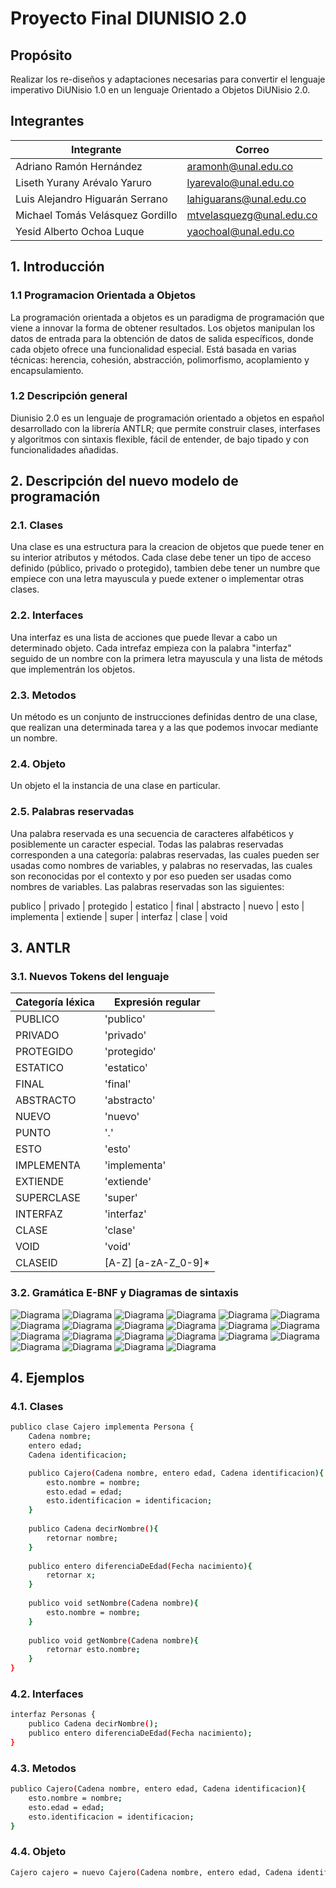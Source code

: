# Proyecto Final DIUNISIO 2.0 

## Propósito

Realizar los re-diseños y adaptaciones necesarias para convertir el lenguaje imperativo  DiUNisio 1.0 en un lenguaje Orientado a Objetos DiUNisio 2.0.  

## Integrantes

|       Integrante      |                 Correo                       |
|-----------------------|-----------------------------------------------|
| Adriano Ramón Hernández|  <aramonh@unal.edu.co> |
| Liseth Yurany Arévalo Yaruro   |   <lyarevalo@unal.edu.co>  |
| Luis Alejandro Higuarán Serrano      |    <lahiguarans@unal.edu.co>    |
| Michael Tomás Velásquez Gordillo      |   <mtvelasquezg@unal.edu.co>     |
| Yesid Alberto Ochoa Luque      |    <yaochoal@unal.edu.co>     |

## 1. Introducción

### 1.1 Programacion Orientada a Objetos
La programación orientada a objetos es un paradigma de programación que viene a innovar la forma de obtener resultados. Los objetos manipulan los datos de entrada para la obtención de datos de salida específicos, donde cada objeto ofrece una funcionalidad especial. Está basada en varias técnicas: herencia, cohesión, abstracción, polimorfismo, acoplamiento y encapsulamiento.

### 1.2 Descripción general
Diunisio 2.0 es un lenguaje de programación orientado a objetos  en español desarrollado con la librería ANTLR;
que permite construir clases, interfases y algoritmos con sintaxis flexible, fácil de entender, de bajo tipado y con funcionalidades añadidas.


## 2. Descripción del nuevo modelo de programación
### 2.1. Clases
Una clase es una estructura para la creacion de objetos que puede tener en su interior atributos y métodos. Cada clase debe tener un tipo de acceso definido (público, privado o protegido), tambien debe tener un numbre que empiece con una letra mayuscula y puede extener o implementar otras clases.

### 2.2. Interfaces
Una interfaz es una lista de acciones que puede llevar a cabo un determinado objeto. Cada intrefaz empieza con la palabra "interfaz" seguido de un nombre con la primera letra mayuscula y una lista de métods que implementrán los objetos.

### 2.3. Metodos
Un método es un conjunto de instrucciones definidas dentro de una clase, que realizan una determinada tarea y a las que podemos invocar mediante un nombre.

### 2.4. Objeto
Un objeto el la instancia de una clase en particular.

### 2.5. Palabras reservadas
Una palabra reservada es una secuencia de caracteres alfabéticos y posiblemente un caracter especial.
Todas las palabras reservadas corresponden a una categoría: palabras reservadas, las cuales pueden ser
usadas como nombres de variables, y palabras no reservadas, las cuales son reconocidas por el contexto
y por eso pueden ser usadas como nombres de variables.
Las palabras reservadas son las siguientes:

publico | privado | protegido | estatico | final | abstracto | nuevo | esto | implementa | extiende | super | interfaz | clase | void 

## 3. ANTLR

### 3.1. Nuevos Tokens del lenguaje
|       Categoría léxica     |                 Expresión regular                  |
|-----------------------|-----------------------------------------------|
|  PUBLICO     |    'publico'   |
|  PRIVADO      |    'privado'     |
|  PROTEGIDO      |    'protegido'     |
|  ESTATICO      |    'estatico'     |
|  FINAL      |    'final'     |
|  ABSTRACTO      |    'abstracto'     |
|  NUEVO      |    'nuevo'     |
|  PUNTO      |    '.'     |
|  ESTO      |    'esto'     |
|  IMPLEMENTA      |    'implementa'     |
|  EXTIENDE      |    'extiende'     |
|  SUPERCLASE     |    'super'     |
|  INTERFAZ   |    'interfaz'     |
|  CLASE |    'clase'     |
|  VOID|    'void'     |
|  CLASEID |    [A-Z] [a-zA-Z_0-9]*     |

### 3.2. Gramática E-BNF y Diagramas de sintaxis
![Diagrama](/img/img1.png )
![Diagrama](/img/img2.png )
![Diagrama](/img/img3.png )
![Diagrama](/img/img4.png )
![Diagrama](/img/img5.png )
![Diagrama](/img/img6.png )
![Diagrama](/img/img7.png )
![Diagrama](/img/img8.png )
![Diagrama](/img/img9.png )
![Diagrama](/img/img10.png )
![Diagrama](/img/img12.png )
![Diagrama](/img/img13.png )
![Diagrama](/img/img14.png )
![Diagrama](/img/img15.png )
![Diagrama](/img/img16.png )
![Diagrama](/img/img17.png )
![Diagrama](/img/img18.png )
![Diagrama](/img/img19.png )
![Diagrama](/img/img20.png )
![Diagrama](/img/img21.png )
![Diagrama](/img/img22.png )
![Diagrama](/img/img23.png )
## 4. Ejemplos
### 4.1. Clases
```sh
publico clase Cajero implementa Persona {
    Cadena nombre;
    entero edad;
    Cadena identificacion;

    publico Cajero(Cadena nombre, entero edad, Cadena identificacion){
        esto.nombre = nombre;
        esto.edad = edad;
        esto.identificacion = identificacion;
    }
    
    publico Cadena decirNombre(){
        retornar nombre;
    }
    
    publico entero diferenciaDeEdad(Fecha nacimiento){
        retornar x;
    }
    
    publico void setNombre(Cadena nombre){
        esto.nombre = nombre;
    }
    
    publico void getNombre(Cadena nombre){
        retornar esto.nombre;
    } 
}
```

### 4.2. Interfaces
```sh
interfaz Personas {
    publico Cadena decirNombre();
    publico entero diferenciaDeEdad(Fecha nacimiento);
}
```

### 4.3. Metodos
```sh
publico Cajero(Cadena nombre, entero edad, Cadena identificacion){
    esto.nombre = nombre;
    esto.edad = edad;
    esto.identificacion = identificacion;
}
```

### 4.4. Objeto
```sh
Cajero cajero = nuevo Cajero(Cadena nombre, entero edad, Cadena identificacion);
```

